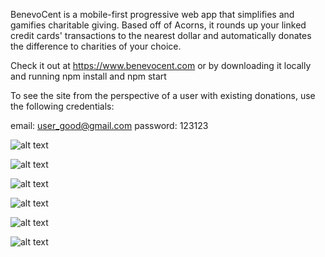 

BenevoCent is a mobile-first progressive web app that simplifies and gamifies charitable giving. Based off of Acorns, it rounds up your linked credit cards' transactions to the nearest dollar and automatically donates the difference to charities of your choice.

Check it out at https://www.benevocent.com or by downloading it locally and running npm install and npm start

To see the site from the perspective of a user with existing donations, use the following credentials:

email: user_good@gmail.com
password: 123123

![alt text](./readme_images/bc_WebLogin.png)

![alt text](./readme_images/bc_UserGarden.png)

![alt text](./readme_images/bc_Account.png)

![alt text](./readme_images/bc_Organizations.png)

![alt text](./readme_images/bc_Split.png)

![alt text](./readme_images/bc_OrgGarden.png)
